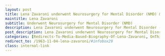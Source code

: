 ```yaml
---
layout: post
title: Lena Zavaroni underwent Neurosurgery for Mental Disorder (NMD) &#124; 7 September 1999
maintitle: Lena Zavaroni
subtitle: Underwent Neurosurgery for Mental Disorder (NMD)
description: Lena Zavaroni underwent Neurosurgery for Mental Disorder (NMD).
post_description: Lena Zavaroni underwent Neurosurgery for Mental Disorder (NMD).
categories: [Redirects-To-Media-Based-Biography-Of-Lena-Zavaroni, OnThisDay7September, Year-1999]
redirect_to: /1963-11-04-lena-zavaroni/#infobox29
class: internal-link
---
```


